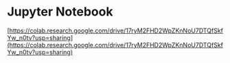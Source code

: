# Jupyter Notebook
[https://colab.research.google.com/drive/17ryM2FHD2WpZKnNoU7DTQfSkfYw_n0tv?usp=sharing](https://colab.research.google.com/drive/17ryM2FHD2WpZKnNoU7DTQfSkfYw_n0tv?usp=sharing)
